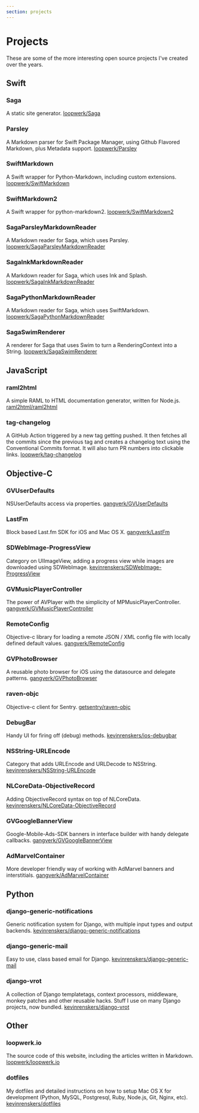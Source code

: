 ```yaml
---
section: projects
---
```


# Projects
These are some of the more interesting open source projects I've created over the years.


## Swift

### Saga
A static site generator.
[loopwerk/Saga](https://github.com/loopwerk/Saga)

### Parsley
A Markdown parser for Swift Package Manager, using Github Flavored Markdown, plus Metadata support.
[loopwerk/Parsley](https://github.com/loopwerk/Parsley)

### SwiftMarkdown
A Swift wrapper for Python-Markdown, including custom extensions.
[loopwerk/SwiftMarkdown](https://github.com/loopwerk/SwiftMarkdown)

### SwiftMarkdown2
A Swift wrapper for python-markdown2.
[loopwerk/SwiftMarkdown2](https://github.com/loopwerk/SwiftMarkdown2)

### SagaParsleyMarkdownReader
A Markdown reader for Saga, which uses Parsley.
[loopwerk/SagaParsleyMarkdownReader](https://github.com/loopwerk/SagaParsleyMarkdownReader)

### SagaInkMarkdownReader
A Markdown reader for Saga, which uses Ink and Splash.
[loopwerk/SagaInkMarkdownReader](https://github.com/loopwerk/SagaInkMarkdownReader)

### SagaPythonMarkdownReader
A Markdown reader for Saga, which uses SwiftMarkdown.
[loopwerk/SagaPythonMarkdownReader](https://github.com/loopwerk/SagaPythonMarkdownReader)

### SagaSwimRenderer
A renderer for Saga that uses Swim to turn a RenderingContext into a String.
[loopwerk/SagaSwimRenderer](https://github.com/loopwerk/SagaSwimRenderer)


## JavaScript

### raml2html
A simple RAML to HTML documentation generator, written for Node.js.
[raml2html/raml2html](https://github.com/raml2html/raml2html)

### tag-changelog
A GitHub Action triggered by a new tag getting pushed. It then fetches all the commits since the previous tag and creates a changelog text using the Conventional Commits format. It will also turn PR numbers into clickable links.
[loopwerk/tag-changelog](https://github.com/loopwerk/tag-changelog)


## Objective-C

### GVUserDefaults
NSUserDefaults access via properties.
[gangverk/GVUserDefaults](https://github.com/gangverk/GVUserDefaults)

### LastFm
Block based Last.fm SDK for iOS and Mac OS X.
[gangverk/LastFm](https://github.com/gangverk/LastFm)

### SDWebImage-ProgressView
Category on UIImageView, adding a progress view while images are downloaded using SDWebImage.
[kevinrenskers/SDWebImage-ProgressView](https://github.com/kevinrenskers/SDWebImage-ProgressView)

### GVMusicPlayerController
The power of AVPlayer with the simplicity of MPMusicPlayerController.
[gangverk/GVMusicPlayerController](https://github.com/gangverk/GVMusicPlayerController)

### RemoteConfig
Objective-c library for loading a remote JSON / XML config file with locally defined default values.
[gangverk/RemoteConfig](https://github.com/gangverk/RemoteConfig)

### GVPhotoBrowser
A reusable photo browser for iOS using the datasource and delegate patterns.
[gangverk/GVPhotoBrowser](https://github.com/gangverk/GVPhotoBrowser)

### raven-objc
Objective-c client for Sentry.
[getsentry/raven-objc](https://github.com/getsentry/raven-objc)

### DebugBar
Handy UI for firing off (debug) methods.
[kevinrenskers/ios-debugbar](https://github.com/kevinrenskers/ios-debugbar)

### NSString-URLEncode
Category that adds URLEncode and URLDecode to NSString.
[kevinrenskers/NSString-URLEncode](https://github.com/kevinrenskers/NSString-URLEncode)

### NLCoreData-ObjectiveRecord
Adding ObjectiveRecord syntax on top of NLCoreData.
[kevinrenskers/NLCoreData-ObjectiveRecord](https://github.com/kevinrenskers/NLCoreData-ObjectiveRecord)

### GVGoogleBannerView
Google-Mobile-Ads-SDK banners in interface builder with handy delegate callbacks.
[gangverk/GVGoogleBannerView](https://github.com/gangverk/GVGoogleBannerView)

### AdMarvelContainer
More developer friendly way of working with AdMarvel banners and interstitials.
[gangverk/AdMarvelContainer](https://github.com/gangverk/AdMarvelContainer)


## Python

### django-generic-notifications
Generic notification system for Django, with multiple input types and output backends.
[kevinrenskers/django-generic-notifications](https://github.com/kevinrenskers/django-generic-notifications)

### django-generic-mail
Easy to use, class based email for Django.
[kevinrenskers/django-generic-mail](https://github.com/kevinrenskers/django-generic-mail)

### django-vrot
A collection of Django templatetags, context processors, middleware, monkey patches and other reusable hacks. 
Stuff I use on many Django projects, now bundled.
[kevinrenskers/django-vrot](https://github.com/kevinrenskers/django-vrot)


## Other

### loopwerk.io
The source code of this website, including the articles written in Markdown.
[loopwerk/loopwerk.io](https://github.com/loopwerk/loopwerk.io)

### dotfiles
My dotfiles and detailed instructions on how to setup Mac OS X for development (Python, MySQL, Postgresql, Ruby, Node.js, Git, Nginx, etc).
[kevinrenskers/dotfiles](https://github.com/kevinrenskers/dotfiles)
